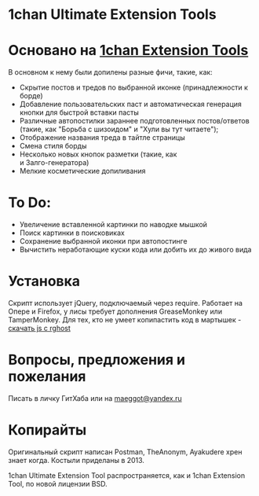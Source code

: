 1chan Ultimate Extension Tools
==========

Основано на [1chan Extension Tools](https://github.com/ayakudere/1chan-Extension-Tools)
=====

В основном к нему были допилены разные фичи, такие, как:
* Скрытие постов и тредов по выбранной иконке (принадлежности к борде)
* Добавление пользовательских паст и автоматическая генерация кнопки для быстрой вставки пасты
* Различные автопостилки зараннее подготовленных постов/ответов (такие, как "Борьба с шизоидом" и "Хули вы тут читаете");
* Отображение названия треда в тайтле страницы
* Смена стиля борды
* Несколько новых кнопок разметки (такие, как <br> и Залго-генератора)
* Мелкие косметические допиливания


To Do:
=====
* Увеличение вставленной картинки по наводке мышкой
* Поиск картинки в поисковиках
* Сохранение выбранной иконки при автопостинге
* Вычистить неработающие куски кода или добить их до живого вида


Установка
====
Скрипт использует jQuery, подключаемый через require.
Работает на Опере и Firefox, у лисы требует дополнения GreaseMonkey или TamperMonkey.
Для тех, кто не умеет копипастить код в мартышек - [скачать js с rghost](http://rghost.ru/48586228)


Вопросы, предложения и пожелания
==
Писать в личку ГитХаба или на maeggot@yandex.ru


Копирайты
==
Оригинальный скрипт написан Postman, TheAnonym, Ayakudere хрен знает когда. Костыли приделаны в 2013.

1chan Ultimate Extension Tool распространяется, как и 1chan Extension Tool, по новой лицензии BSD.

